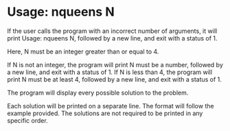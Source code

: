 # Usage: nqueens N

If the user calls the program with an incorrect number of arguments, it will print Usage: nqueens N, followed by a new line, and exit with a status of 1.

Here, N must be an integer greater than or equal to 4.

If N is not an integer, the program will print N must be a number, followed by a new line, and exit with a status of 1.
If N is less than 4, the program will print N must be at least 4, followed by a new line, and exit with a status of 1.

The program will display every possible solution to the problem.

Each solution will be printed on a separate line.
The format will follow the example provided.
The solutions are not required to be printed in any specific order.
